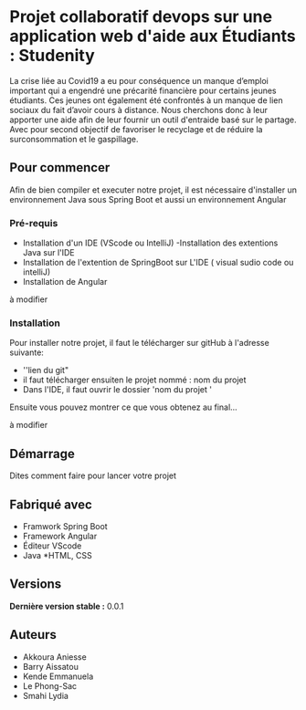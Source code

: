 # Projet collaboratif devops sur une application web d'aide aux Étudiants : Studenity

La crise liée au Covid19 a eu pour conséquence un manque d’emploi important qui a engendré une précarité financière pour certains jeunes étudiants.
Ces jeunes ont également été confrontés à un manque de lien sociaux du fait d’avoir cours à distance.
Nous cherchons donc à leur apporter une aide afin de leur fournir un outil d'entraide basé sur le partage.
Avec pour second objectif de favoriser le recyclage et de réduire la surconsommation et le gaspillage.

## Pour commencer

Afin de bien compiler et executer notre projet, il est nécessaire d'installer un environnement Java sous Spring Boot et aussi un environnement Angular

### Pré-requis

- Installation d'un IDE (VScode ou IntelliJ)
-Installation des extentions Java sur l'IDE
- Installation de l'extention de SpringBoot sur L'IDE ( visual sudio code ou intelliJ)
- Installation de Angular

à modifier
### Installation

Pour installer notre projet, il faut le télécharger sur gitHub à l'adresse suivante:
- ''lien du git"
 - il faut télécharger ensuiten le projet nommé : nom du projet
 - Dans l'IDE, il faut ouvrir le dossier 'nom du projet '

Ensuite vous pouvez montrer ce que vous obtenez au final...

à modifier
## Démarrage

Dites comment faire pour lancer votre projet

## Fabriqué avec

* Framwork Spring Boot
* Framework Angular
* Éditeur VScode
* Java
*HTML, CSS 

## Versions

**Dernière version stable :**  0.0.1

## Auteurs

* Akkoura Aniesse
* Barry Aissatou
* Kende Emmanuela
* Le Phong-Sac
* Smahi Lydia 
